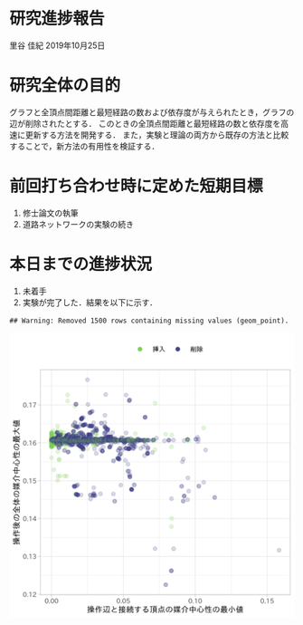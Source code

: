 研究進捗報告
================
里谷 佳紀
2019年10月25日

# 研究全体の目的

グラフと全頂点間距離と最短経路の数および依存度が与えられたとき，グラフの辺が削除されたとする．
このときの全頂点間距離と最短経路の数と依存度を高速に更新する方法を開発する．
また，実験と理論の両方から既存の方法と比較することで，新方法の有用性を検証する．

# 前回打ち合わせ時に定めた短期目標

1.  修士論文の執筆
2.  道路ネットワークの実験の続き

# 本日までの進捗状況

1.  未着手
2.  実験が完了した．結果を以下に示す．

<!-- end list -->

    ## Warning: Removed 1500 rows containing missing values (geom_point).

<img src="week63_files/figure-gfm/fig1-1.png" style="display: block; margin: auto;" />
